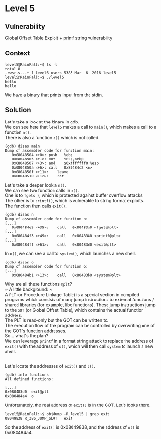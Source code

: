 # Level 5

## Vulnerability

Global Offset Table Exploit + printf string vulnerability

## Context

```
level5@RainFall:~$ ls -l
total 8
-rwsr-s---+ 1 level6 users 5385 Mar  6  2016 level5
level5@RainFall:~$ ./level5
hello
hello
```
We have a binary that prints input from the stdin.

## Solution

Let's take a look at the binary in gdb. <br/>
We can see here that ```level5``` makes a call to ```main()```, which makes a call to a function ```n()```. <br/>
There is also a function ```o()``` which is not called. 
```
(gdb) disas main
Dump of assembler code for function main:
   0x08048504 <+0>:	push   %ebp
   0x08048505 <+1>:	mov    %esp,%ebp
   0x08048507 <+3>:	and    $0xfffffff0,%esp
   0x0804850a <+6>:	call   0x80484c2 <n>
   0x0804850f <+11>:	leave
   0x08048510 <+12>:	ret
```
Let's take a deeper look a ```n()```. <br/>
We can see two function calls in ```n()```. <br/>
One is to ```fgets()```, which is protected against buffer overflow attacks. <br/>
The other is to ```printf()```, which is vulnerable to string format exploits. <br/>
The function then calls ```exit()```.
```
(gdb) disas n
Dump of assembler code for function n:
[...]
   0x080484e5 <+35>:	call   0x80483a0 <fgets@plt>
[...]
   0x080484f3 <+49>:	call   0x8048380 <printf@plt>
[...]
   0x080484ff <+61>:	call   0x80483d0 <exit@plt>
```
In ```o()```, we can see a call to ```system()```, which launches a new shell. 
```
(gdb) disas o
Dump of assembler code for function o:
[...]
   0x080484b1 <+13>:	call   0x80483b0 <system@plt>
```
Why are all these functions ```@plt```? <br/>
~ A little background: ~ <br/>
A ```PLT``` (or Procedure Linkage Table) is a special section in compiled programs which consists of many jump instructions to external functions / shared libraries (for example, libc functions). These jump instructions jump to the ```GOT``` (or Global Offset Table), which contains the actual function address. <br/>
The PLT is read-only but the GOT can be written to. <br/>
The execution flow of the program can be controlled by overwriting one of the GOT's function addresses. <br/>
So... what's the plan? <br/>
We can leverage ```printf``` in a format string attack to replace the address of ```exit()``` with the address of ```o()```, which will then call ```system``` to launch a new shell. <br/> <br/> 

Let's locate the addresses of ```exit()``` and ```o()```. <br/> 
```
(gdb) info functions
All defined functions:

[...]
0x080483d0  exit@plt
0x080484a4  o
```
Unfortunately, the real address of ```exit()``` is in the GOT. Let's looks there. 
```
level5@RainFall:~$ objdump -R level5 | grep exit
08049838 R_386_JUMP_SLOT   exit
```
So the address of ```exit()``` is 0x08049838, and the address of ```o()``` is 0x080484a4.
